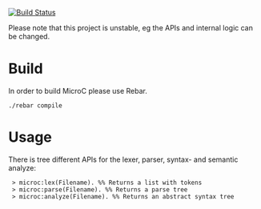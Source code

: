 [![Build Status](http://travis-ci.org/burbas/MicroC.png)](http://travis-ci.org/burbas/MicroC)

Please note that this project is unstable, eg the APIs and internal logic can be changed.

# Build
In order to build MicroC please use Rebar.

    ./rebar compile

# Usage

There is tree different APIs for the lexer, parser, syntax- and semantic analyze:

     > microc:lex(Filename). %% Returns a list with tokens
     > microc:parse(Filename). %% Returns a parse tree
     > microc:analyze(Filename). %% Returns an abstract syntax tree

